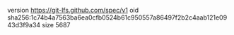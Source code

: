 version https://git-lfs.github.com/spec/v1
oid sha256:1c74b4a7563ba6ea0cfb0524b61c950557a86497f2b2c4aab121e0943d3f9a34
size 5687
